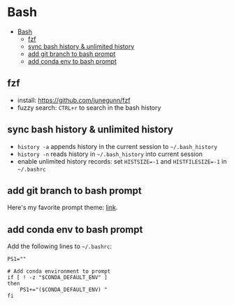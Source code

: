 # Bash

- [Bash](#bash)
  - [fzf](#fzf)
  - [sync bash history & unlimited history](#sync-bash-history--unlimited-history)
  - [add git branch to bash prompt](#add-git-branch-to-bash-prompt)
  - [add conda env to bash prompt](#add-conda-env-to-bash-prompt)

## fzf

- install: https://github.com/junegunn/fzf
- fuzzy search: `CTRL+r` to search in the bash history

## sync bash history & unlimited history

- `history -a` appends history in the current session to `~/.bash_history`
- `history -n` reads history in `~/.bash_history` into current session
- enable unlimited history records: set `HISTSIZE=-1` and `HISTFILESIZE=-1` in `~/.bashrc`

## add git branch to bash prompt

Here's my favorite prompt theme: [link](https://gist.github.com/justintv/168835#gistcomment-1717504).

## add conda env to bash prompt

Add the following lines to `~/.bashrc`:

```
PS1=""

# Add conda environment to prompt
if [ ! -z "$CONDA_DEFAULT_ENV" ]
then
    PS1+="($CONDA_DEFAULT_ENV) "
fi
```
